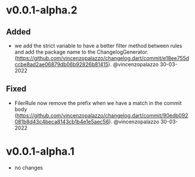 # v0.0.1-alpha.2

## Added
- we add the strict variable to have a better filter method between rules and add the package name to the ChangelogGenerator. (https://github.com/vincenzopalazzo/changelog.dart/commit/e18ee755dccbe8ad2ae06879db06b92826b81415). @vincenzopalazzo 30-03-2022
## Fixed
- FilerRule now remove the prefix when we have a match in the commit body (https://github.com/vincenzopalazzo/changelog.dart/commit/90edb092081b8d43c4beca8143cb1b4e1e5aec56). @vincenzopalazzo 30-03-2022


# v0.0.1-alpha.1
- no changes
